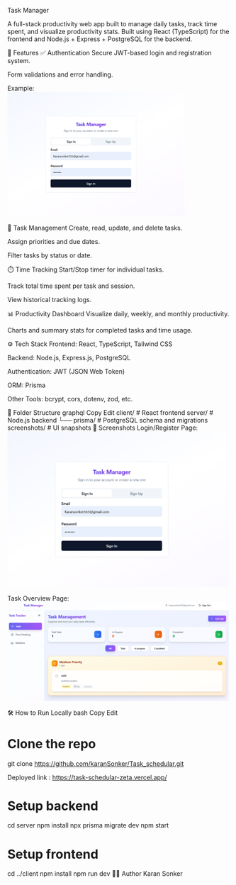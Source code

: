 Task Manager

A full-stack productivity web app built to manage daily tasks, track time spent, and visualize productivity stats. Built using React (TypeScript) for the frontend and Node.js + Express + PostgreSQL for the backend.

🚀 Features
✅ Authentication
Secure JWT-based login and registration system.

Form validations and error handling.

Example:
<br />
<img src="./asset/login.png" alt="Login Page" width="400"/>

📝 Task Management
Create, read, update, and delete tasks.

Assign priorities and due dates.

Filter tasks by status or date.

⏱️ Time Tracking
Start/Stop timer for individual tasks.

Track total time spent per task and session.

View historical tracking logs.

📊 Productivity Dashboard
Visualize daily, weekly, and monthly productivity.

Charts and summary stats for completed tasks and time usage.

⚙️ Tech Stack
Frontend: React, TypeScript, Tailwind CSS

Backend: Node.js, Express.js, PostgreSQL

Authentication: JWT (JSON Web Token)

ORM: Prisma

Other Tools: bcrypt, cors, dotenv, zod, etc.

📂 Folder Structure
graphql
Copy
Edit
client/       # React frontend
server/       # Node.js backend
 └── prisma/  # PostgreSQL schema and migrations
screenshots/  # UI snapshots
📸 Screenshots
Login/Register Page:
<br />
<img src="./asset/login.png" width="500"/>

Task Overview Page:
<br />
<img src="./asset/dashboard.png" width="500"/>

🛠️ How to Run Locally
bash
Copy
Edit
# Clone the repo
git clone https://github.com/karanSonker/Task_schedular.git

Deployed link : https://task-schedular-zeta.vercel.app/

# Setup backend
cd server
npm install
npx prisma migrate dev
npm start

# Setup frontend
cd ../client
npm install
npm run dev
🙋‍♂️ Author
Karan Sonker


